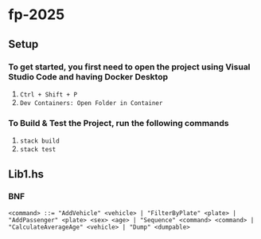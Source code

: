 # fp-2025

## Setup

### To get started, you first need to open the project using Visual Studio Code and having Docker Desktop
1. `Ctrl + Shift + P`
2. `Dev Containers: Open Folder in Container`

### To Build & Test the Project, run the following commands
1. `stack build`
2. `stack test`

## Lib1.hs

### BNF

``
<command> ::= "AddVehicle" <vehicle>
            | "FilterByPlate" <plate>
            | "AddPassenger" <plate> <sex> <age>
            | "Sequence" <command> <command>
            | "CalculateAverageAge" <vehicle>
            | "Dump" <dumpable>
``
